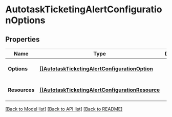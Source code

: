 # AutotaskTicketingAlertConfigurationOptions

## Properties
Name | Type | Description | Notes
------------ | ------------- | ------------- | -------------
**Options** | [**[]AutotaskTicketingAlertConfigurationOption**](AutotaskTicketingAlertConfigurationOption.md) |  | [optional] [default to null]
**Resources** | [**[]AutotaskTicketingAlertConfigurationResource**](AutotaskTicketingAlertConfigurationResource.md) |  | [optional] [default to null]

[[Back to Model list]](../README.md#documentation-for-models) [[Back to API list]](../README.md#documentation-for-api-endpoints) [[Back to README]](../README.md)


